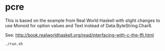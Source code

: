 # pcre

This is based on the example from Real World Haskell with slight changes to use
Monoid for option values and Text instead of Data.ByteString.Char8.

See: http://book.realworldhaskell.org/read/interfacing-with-c-the-ffi.html

```
./run.sh
```
